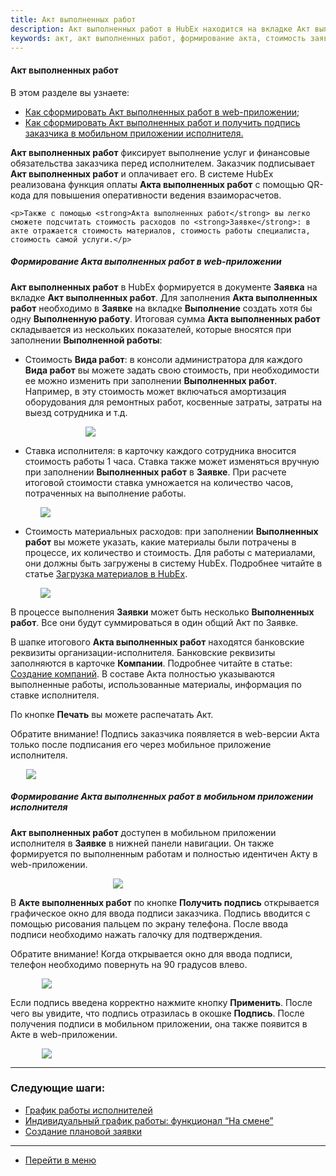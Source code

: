 ```yaml
---
title: Акт выполненных работ
description: Акт выполненных работ в HubEx находится на вкладке Акт выполненных работ в Заявке. Для формирования Акта необходимо создать в Заявке хотя бы одну выполненную работу на вкладке Выполнение. Итоговая сумма Акта скалдывается из показателей, внесенных в выполненные работы.
keywords: акт, акт выполненных работ, формирование акта, стоимость заявки, расходы по заявке, подпись заказчика, подпись акта, hubex, хабекс, хубекс, хабикс
---
```


#### Акт выполненных работ
В этом разделе вы узнаете:
<html>
<meta charset="utf-8">
<ul>
    <li><a href="#actweb">Как сформировать Акт выполненных работ в web-приложении;</a></li>
    <li><a href="#actmob">Как сформировать Акт выполненных работ и получить подпись заказчика в мобильном приложении
        исполнителя.</a></li>
</ul>
</html>

<body>
<p><strong>Акт выполненных работ</strong> фиксирует выполнение услуг и финансовые обязательства заказчика перед
    исполнителем. Заказчик
    подписывает <strong>Акт выполненных работ</strong> и оплачивает его. В системе HubEx реализована функция оплаты <strong>Акта выполненных работ</strong> с помощью
    QR-кода для повышения оперативности ведения взаиморасчетов.</p>

    <p>Также с помощью <strong>Акта выполненных работ</strong> вы легко сможете подсчитать стоимость расходов по <strong>Заявке</strong>: в акте отражается стоимость материалов, стоимость работы специалиста, стоимость самой услуги.</p>

<h5 id="actweb">Формирование Акта выполненных работ в web-приложении</h5>
<p><strong>Акт выполненных работ</strong> в HubEx формируется в документе <strong>Заявка</strong> на вкладке <strong>Акт
    выполненных работ</strong>. Для заполнения <strong>Акта выполненных работ</strong> необходимо в
    <strong>Заявке</strong> на вкладке <strong>Выполнение</strong> создать хотя бы
    одну <strong>Выполненную работу</strong>. Итоговая сумма <strong>Акта выполненных работ</strong> складывается из
    нескольких показателей, которые
    вносятся при заполнении <strong>Выполненной работы</strong>:</p>
<ul>
    <li>Стоимость <strong>Вида работ</strong>: в консоли администратора для каждого <strong>Вида работ</strong> вы
        можете задать свою стоимость, при
        необходимости ее можно изменить при заполнении <strong>Выполненных работ</strong>. Например, в эту
        стоимость может включаться амортизация оборудования для ремонтных работ, косвенные затраты, затраты на выезд
        сотрудника и т.д.
    </li>
    <p>
    <div>
        <img style="margin: 0 auto; display: block; max-width: 60%;"
             src="/attachments/images/FAQ/USER/ActOFAcceptance/WorkRate.jpg"/>
    </div>
    </p>
    <li>Ставка исполнителя: в карточку каждого сотрудника вносится стоимость работы 1 часа. Ставка также может
        изменяться вручную при заполнении <strong>Выполненных работ</strong> в <strong>Заявке</strong>. При расчете
        итоговой стоимости ставка умножается
        на количество часов, потраченных на выполнение работы.
    </li>
    <p>
    <div>
        <img style="margin: 0 auto; display: block; max-width: 90%;"
             src="/attachments/images/FAQ/USER/ActOFAcceptance/EngineerRate.jpg"/>
    </div>
    </p>
    <li>Стоимость материальных расходов: при заполнении <strong>Выполненных работ</strong> вы можете указать, какие
        материалы были
        потрачены в процессе, их количество и стоимость. Для работы с материалами, они должны быть загружены в систему
        HubEx. Подробнее читайте в статье <a href="https://wiki.hubex.ru/docs/FAQ/RU/user/Materials.html">Загрузка
            материалов в HubEx</a>.
    </li>
    <p>
    <div>
        <img style="margin: 0 auto; display: block; max-width: 90%;"
             src="/attachments/images/FAQ/USER/ActOFAcceptance/Works.jpg"/>
    </div>
    </p>
</ul>

<p>В процессе выполнения <strong>Заявки</strong> может быть несколько <strong>Выполненных работ</strong>. Все они будут
    суммироваться в один общий Акт по
    Заявке.</p>
<p>В шапке итогового <strong>Акта выполненных работ</strong> находятся банковские реквизиты
    организации-исполнителя. Банковские реквизиты заполняются в карточке <strong>Компании</strong>. Подробнее читайте в
    статье: <a
            href="https://wiki.hubex.ru/docs/FAQ/RU/user/CreatingCompany.html">Создание компаний</a>.
    В составе Акта полностью указываются выполненные работы, использованные материалы, информация по ставке исполнителя.
</p>
<p>По кнопке <strong>Печать</strong> вы можете распечатать Акт. </p>
<p>Обратите внимание! Подпись заказчика появляется в web-версии Акта только после подписания его через мобильное
    приложение исполнителя.</p>

<div>
    <img style="margin: 0 auto; display: block; max-width: 90%;"
         src="/attachments/images/FAQ/USER/ActOFAcceptance/Act.jpg"/>
</div>

<h5 id="actmob">Формирование Акта выполненных работ в мобильном приложении исполнителя</h5>
<p><strong>Акт выполненных работ</strong> доступен в мобильном приложении исполнителя в <strong>Заявке</strong> в нижней панели навигации. Он также формируется по
    выполненным работам и полностью идентичен Акту в web-приложении.</p>
<div>
    <img style="margin: 0 auto; display: block; max-width: 35%;"
         src="/attachments/images/FAQ/USER/ActOFAcceptance/ActMob.jpg"/>
</div>
<p>В <strong>Акте выполненных работ</strong> по кнопке <strong>Получить подпись</strong> открывается графическое окно для ввода подписи заказчика. Подпись вводится
    с помощью рисования пальцем по экрану телефона. После ввода подписи необходимо нажать галочку для подтверждения.</p>
<p>Обратите внимание! Когда открывается окно для ввода подписи, телефон необходимо повернуть на 90 градусов влево.</p>
<div>
    <img style="margin: 0 auto; display: block; max-width: 80%;"
         src="/attachments/images/FAQ/USER/ActOFAcceptance/ActMob2.jpg"/>
</div>
<p>Если подпись введена корректно нажмите кнопку <strong>Применить</strong>. После чего вы увидите, что подпись отразилась в окошке
    <strong>Подпись</strong>. После получения подписи в мобильном приложении, она также появится в Акте в web-приложении.</p>
<div>
    <img style="margin: 0 auto; display: block; max-width: 80%;"
         src="/attachments/images/FAQ/USER/ActOFAcceptance/ActMob3.jpg"/>
</div>
</body>
<!--<h5 id="payment">Счет на оплату заказчику и оплата Акта</h5>
ДОБАВИТЬ КОГДА ПОЯВЯТСЯ ОБНОВЛЕНИЯ!!!!!!!!!!!!!!-->



___
### Следующие шаги:
- [График работы исполнителей](./Schedule.md)
- [Индивидуальный график работы: функционал “На смене”](./OnDuty.md)
- [Создание плановой заявки](./PlannedTickets.md)

____
- [Перейти в меню](http://wiki.hubex.ru)
